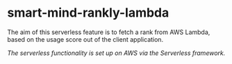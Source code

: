 # smart-mind-rankly-lambda
The aim of this serverless feature is to fetch a rank from AWS Lambda, based on the usage score out of the client application.

*The serverless functionality is set up on AWS via the Serverless framework.*